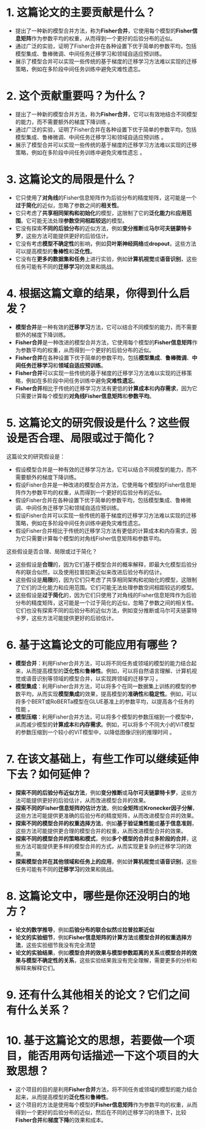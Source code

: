 
# 1. 这篇论文的主要贡献是什么？

- 提出了一种新的模型合并方法，称为**Fisher合并**，它使用每个模型的**Fisher信息矩阵**作为参数平均的权重，从而得到一个更好的后验分布的近似。
- 通过广泛的实验，证明了Fisher合并在各种设置下优于简单的参数平均，包括模型集成、鲁棒微调、中间任务迁移学习和领域自适应预训练。
- 展示了模型合并可以实现一些传统的基于梯度的迁移学习方法难以实现的迁移策略，例如在多阶段中间任务训练中避免灾难性遗忘。
  
# 2. 这个贡献重要吗？为什么？

- 提出了一种新的模型合并方法，称为**Fisher合并**，它可以有效地结合不同模型的能力，而不需要额外的梯度下降训练 。
- 通过广泛的实验，证明了Fisher合并在各种设置下优于简单的参数平均，包括模型集成、鲁棒微调、中间任务迁移学习和领域自适应预训练   。
- 展示了模型合并可以实现一些传统的基于梯度的迁移学习方法难以实现的迁移策略，例如在多阶段中间任务训练中避免灾难性遗忘 。
  
# 3. 这篇论文的局限是什么？

- 它只使用了**对角线**的Fisher信息矩阵作为后验分布的精度矩阵，这可能是一个**过于简化**的近似，忽略了参数之间的**相关性**。
- 它只考虑了**共享相同架构和初始化**的模型，这限制了它的**泛化能力**和**应用范围**。它可能无法处理**参数空间相距较远**的模型。
- 它没有探索**不同的后验分布**的近似方法，例如**变分推断**或**马尔可夫链蒙特卡罗**，这些方法可能提供更好的后验估计。
- 它没有考虑**模型不确定性**的影响，例如**贝叶斯神经网络**或**dropout**，这些方法可以提高模型的**鲁棒性**和**泛化性**。
- 它没有在**更多的数据集和任务**上进行实验，例如**计算机视觉**或**语音识别**，这些任务可能有不同的**迁移学习**的效果和挑战。

# 4. 根据这篇文章的结果，你得到什么启发？

- **模型合并**是一种有效的**迁移学习**方法，它可以结合不同模型的能力，而不需要额外的梯度下降训练。
- **Fisher合并**是一种改进的模型合并方法，它使用每个模型的**Fisher信息矩阵**作为参数平均的权重，从而得到一个更好的后验分布的近似。
- **Fisher合并**在各种设置下优于简单的参数平均，包括**模型集成**、**鲁棒微调**、**中间任务迁移学习**和**领域自适应预训练**。
- **Fisher合并**可以实现一些传统的基于梯度的迁移学习方法难以实现的迁移策略，例如在多阶段中间任务训练中避免**灾难性遗忘**。
- **Fisher合并**相比于传统的迁移学习方法有更低的**计算成本**和**内存需求**，因为它只需要计算每个模型的**对角线Fisher信息矩阵**和**参数平均**。

# 5. 这篇论文的研究假设是什么？这些假设是否合理、局限或过于简化？

这篇论文的研究假设是：

- 假设模型合并是一种有效的迁移学习方法，它可以结合不同模型的能力，而不需要额外的梯度下降训练。
- 假设Fisher合并是一种改进的模型合并方法，它使用每个模型的Fisher信息矩阵作为参数平均的权重，从而得到一个更好的后验分布的近似。
- 假设Fisher合并在各种设置下优于简单的参数平均，包括模型集成、鲁棒微调、中间任务迁移学习和领域自适应预训练。
- 假设Fisher合并可以实现一些传统的基于梯度的迁移学习方法难以实现的迁移策略，例如在多阶段中间任务训练中避免灾难性遗忘。
- 假设Fisher合并相比于传统的迁移学习方法有更低的计算成本和内存需求，因为它只需要计算每个模型的对角线Fisher信息矩阵和参数平均。

这些假设是否合理、局限或过于简化？

- 这些假设是**合理**的，因为它们基于模型合并的概率解释，即最大化模型后验分布的联合似然，以及使用拉普拉斯近似来改进后验分布的估计。
- 这些假设是**局限**的，因为它们只考虑了共享相同架构和初始化的模型，这限制了它们的泛化能力和应用范围。它们可能无法处理参数空间相距较远的模型。
- 这些假设是**过于简化**的，因为它们只使用了对角线的Fisher信息矩阵作为后验分布的精度矩阵，这可能是一个过于简化的近似，忽略了参数之间的相关性。它们也没有探索不同的后验分布的近似方法，例如变分推断或马尔可夫链蒙特卡罗，这些方法可能提供更好的后验估计。

# 6. 基于这篇论文的可能应用有哪些？

- **模型合并**：利用Fisher合并方法，可以将不同任务或领域的模型的能力结合起来，从而提高模型的**泛化性**和**鲁棒性**。例如，可以将自然语言理解、计算机视觉或语音识别等领域的模型合并，以实现跨领域的迁移学习 。
- **模型集成**：利用Fisher合并方法，可以将多个在同一数据集上训练的模型的参数平均，从而实现**模型集成**的效果，提高模型的**准确性**和**稳定性**。例如，可以将多个BERT或RoBERTa模型在GLUE基准上的参数平均，以提高各个任务的性能 。
- **模型压缩**：利用Fisher合并方法，可以将多个模型的参数压缩到一个模型中，从而减少模型的**计算成本**和**内存需求**。例如，可以将多个不同大小的ViT模型的参数压缩到一个较小的ViT模型中，以降低图像识别的推理时间 。

# 7. 在该文基础上，有些工作可以继续延伸下去？如何延伸？

- **探索不同的后验分布近似方法**，例如**变分推断**或**马尔可夫链蒙特卡罗**，这些方法可能提供更好的后验估计，从而改进模型合并的效果。
- **探索不同的Fisher信息矩阵的估计方法**，例如**全矩阵**或**Kronecker因子分解**，这些方法可能提供更准确的后验分布的精度矩阵，从而改进模型合并的效果。
- **探索不同的模型合并的权重选择方法**，例如**基于验证集性能**或**基于信息准则**，这些方法可能提供更合理的模型合并的权重，从而改进模型合并的效果。
- **探索不同的模型合并的策略和模式**，例如**多个模型的合并**或**多阶段的合并**，这些方法可能提供更多样的模型合并的方式，从而实现更复杂的迁移学习的效果。
- **探索模型合并在其他领域和任务上的应用**，例如**计算机视觉**或**语音识别**，这些任务可能有不同的**迁移学习**的效果和挑战。

# 8. 这篇论文中，哪些是你还没明白的地方？


- **论文的数学推导**，例如**后验分布的联合似然**或**拉普拉斯近似**
- **论文的实验细节**，例如**Fisher信息矩阵的计算方法**或**模型合并的权重选择方法**，这些实验细节我没有完全清楚
- **论文的实验结果**，例如**模型合并的效果与模型参数距离的关系**或**模型合并的效果与模型不确定性的关系**，这些实验结果我没有完全理解，需要更多的分析和解释来解释它们。

# 9. 还有什么其他相关的论文？它们之间有什么关系？
# 10. 基于这篇论文的思想，若要做一个项目，能否用两句话描述一下这个项目的大致思想？

- 这个项目的目的是利用**Fisher合并**方法，将不同任务或领域的模型的能力结合起来，从而提高模型的**泛化性**和**鲁棒性**。
- 这个项目的方法是使用每个模型的**Fisher信息矩阵**作为参数平均的权重，从而得到一个更好的后验分布的近似，然后在不同的迁移学习的场景下，比较**Fisher合并**和**梯度下降**的效果和成本。
